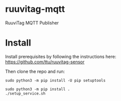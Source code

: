# ruuvitag-mqtt

RuuviTag MQTT Publisher

# Install

Install prerequisites by following the instructions here:
https://github.com/ttu/ruuvitag-sensor

Then clone the repo and run:

    sudo python3 -m pip install -U pip setuptools

    sudo python3 -m pip install .
    ./setup_service.sh
